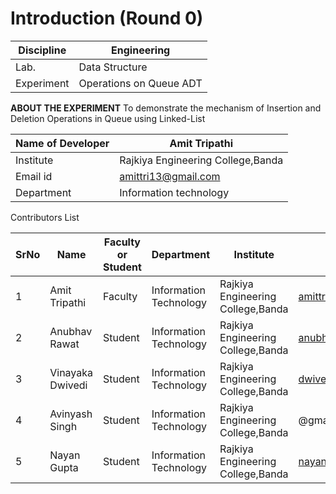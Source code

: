 # Introduction (Round 0)

| Discipline  | Engineering |
| ------------- | ------------- |
| Lab.  | Data Structure  |
| Experiment  | Operations on Queue ADT  |

**ABOUT THE EXPERIMENT**
To demonstrate the mechanism of Insertion and Deletion Operations in Queue using Linked-List 

| Name of Developer | Amit Tripathi |
|-----------|----------|
| Institute | Rajkiya Engineering College,Banda |
| Email id | amittri13@gmail.com |
| Department | Information technology|

Contributors List



| SrNo | Name | Faculty or Student | Department | Institute |Email id|
|----- |-------------|--------------------|-----------|------------|---------|
|1 | Amit Tripathi | Faculty | Information Technology | Rajkiya Engineering College,Banda | amittri13@gmail.com|
|2 | Anubhav Rawat | Student| Information Technology| Rajkiya Engineering College,Banda| anubhavrawat62@gmail.com|
|3 | Vinayaka Dwivedi | Student | Information Technology|Rajkiya Engineering College,Banda| dwivedivinayaka99@gmail.com|
|4 | Avinyash Singh | Student | Information Technology | Rajkiya Engineering College,Banda| @gmail.com|
|5 | Nayan Gupta | Student | Information Technology | Rajkiya Engineering College,Banda| nayan448@gmail.com|

